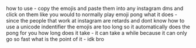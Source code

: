 how to use - copy the emojis and paste them into any instagram dms and click on them like you would to normally play emoji pong
what it does - since the people that work at instagram are retards and dont know how to use a unicode indentifier the emojis are too long so it automatically does the pong for you
how long does it take - it can take a while because it can only go so fast
what is the point of it - idk bro
